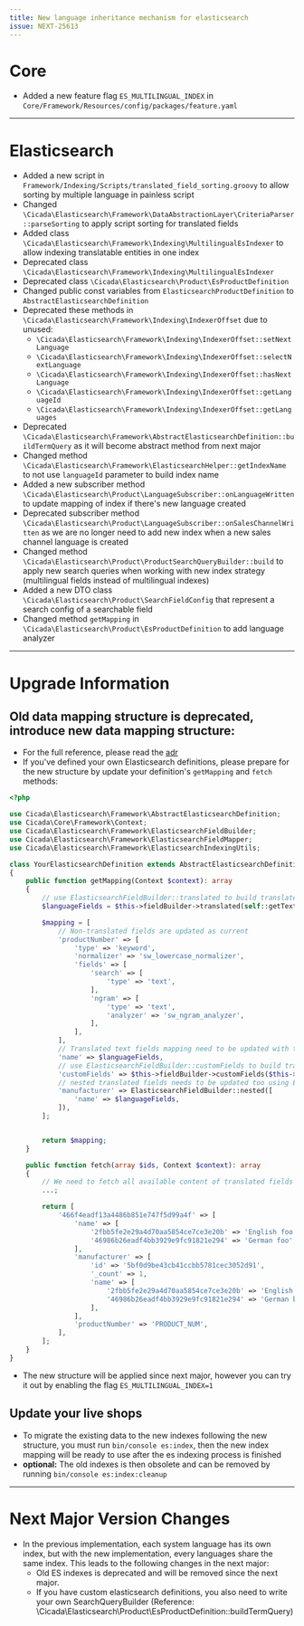 ```yaml
---
title: New language inheritance mechanism for elasticsearch
issue: NEXT-25613
---
```

# Core 
* Added a new feature flag `ES_MULTILINGUAL_INDEX` in `Core/Framework/Resources/config/packages/feature.yaml`
___
# Elasticsearch
* Added a new script in `Framework/Indexing/Scripts/translated_field_sorting.groovy` to allow sorting by multiple language in painless script
* Changed `\Cicada\Elasticsearch\Framework\DataAbstractionLayer\CriteriaParser::parseSorting` to apply script sorting for translated fields
* Added class `\Cicada\Elasticsearch\Framework\Indexing\MultilingualEsIndexer` to allow indexing translatable entities in one index
* Deprecated class `\Cicada\Elasticsearch\Framework\Indexing\MultilingualEsIndexer`
* Deprecated class `\Cicada\Elasticsearch\Product\EsProductDefinition`
* Changed public const variables from `ElasticsearchProductDefinition` to `AbstractElasticsearchDefinition` 
* Deprecated these methods in `\Cicada\Elasticsearch\Framework\Indexing\IndexerOffset` due to unused:
    * `\Cicada\Elasticsearch\Framework\Indexing\IndexerOffset::setNextLanguage`
    * `\Cicada\Elasticsearch\Framework\Indexing\IndexerOffset::selectNextLanguage`
    * `\Cicada\Elasticsearch\Framework\Indexing\IndexerOffset::hasNextLanguage`
    * `\Cicada\Elasticsearch\Framework\Indexing\IndexerOffset::getLanguageId`
    * `\Cicada\Elasticsearch\Framework\Indexing\IndexerOffset::getLanguages`
* Deprecated `\Cicada\Elasticsearch\Framework\AbstractElasticsearchDefinition::buildTermQuery` as it will become abstract method from next major
* Changed method `\Cicada\Elasticsearch\Framework\ElasticsearchHelper::getIndexName` to not use `languageId` parameter to build index name
* Added a new subscriber method `\Cicada\Elasticsearch\Product\LanguageSubscriber::onLanguageWritten` to update mapping of index if there's new language created
* Deprecated subscriber method `\Cicada\Elasticsearch\Product\LanguageSubscriber::onSalesChannelWritten` as we are no longer need to add new index when a new sales channel language is created
* Changed method `\Cicada\Elasticsearch\Product\ProductSearchQueryBuilder::build` to apply new search queries when working with new index strategy (multilingual fields instead of multilingual indexes)
* Added a new DTO class `\Cicada\Elasticsearch\Product\SearchFieldConfig` that represent a search config of a searchable field
* Changed method `getMapping` in `\Cicada\Elasticsearch\Product\EsProductDefinition` to add language analyzer
___
# Upgrade Information

## Old data mapping structure is deprecated, introduce new data mapping structure:

* For the full reference, please read the [adr](../../adr/2023-04-11-new-language-inheritance-mechanism-for-opensearch.md)
* If you've defined your own Elasticsearch definitions, please prepare for the new structure by update your definition's `getMapping` and `fetch` methods:

```php
<?php

use Cicada\Elasticsearch\Framework\AbstractElasticsearchDefinition;
use Cicada\Core\Framework\Context;
use Cicada\Elasticsearch\Framework\ElasticsearchFieldBuilder;
use Cicada\Elasticsearch\Framework\ElasticsearchFieldMapper;
use Cicada\Elasticsearch\Framework\ElasticsearchIndexingUtils;

class YourElasticsearchDefinition extends AbstractElasticsearchDefinition
{
    public function getMapping(Context $context): array
    {
        // use ElasticsearchFieldBuilder::translated to build translated fields mapping
        $languageFields = $this->fieldBuilder->translated(self::getTextFieldConfig());

        $mapping = [
            // Non-translated fields are updated as current
            'productNumber' => [
                'type' => 'keyword',
                'normalizer' => 'sw_lowercase_normalizer',
                'fields' => [
                    'search' => [
                        'type' => 'text',
                    ],
                    'ngram' => [
                        'type' => 'text',
                        'analyzer' => 'sw_ngram_analyzer',
                    ],
                ],
            ],
            // Translated text fields mapping need to be updated with the new structure
            'name' => $languageFields,
            // use ElasticsearchFieldBuilder::customFields to build translated custom fields mapping
            'customFields' => $this->fieldBuilder->customFields($this->getEntityDefinition()->getEntityName(), $context),
            // nested translated fields needs to be updated too using ElasticsearchFieldBuilder::nested
            'manufacturer' => ElasticsearchFieldBuilder::nested([
                'name' => $languageFields,
            ]),
        ];


        return $mapping;
    }

    public function fetch(array $ids, Context $context): array
    {
        // We need to fetch all available content of translated fields in all languages
        ...;

        return [
            '466f4eadf13a4486b851e747f5d99a4f' => [
                'name' => [
                    '2fbb5fe2e29a4d70aa5854ce7ce3e20b' => 'English foo',
                    '46986b26eadf4bb3929e9fc91821e294' => 'German foo',
                ],
                'manufacturer' => [
                    'id' => '5bf0d9be43cb41ccbb5781cec3052d91',
                    '_count' => 1,
                    'name' => [
                        '2fbb5fe2e29a4d70aa5854ce7ce3e20b' => 'English baz',
                        '46986b26eadf4bb3929e9fc91821e294' => 'German baz',
                    ],
                ],
                'productNumber' => 'PRODUCT_NUM',
            ],
        ];
    }
}
```

* The new structure will be applied since next major, however you can try it out by enabling the flag `ES_MULTILINGUAL_INDEX=1`

## Update your live shops

* To migrate the existing data to the new indexes following the  new structure, you must run `bin/console es:index`, then the new index mapping will be ready to use after the es indexing process is finished
* **optional:** The old indexes is then obsolete and can be removed by running `bin/console es:index:cleanup`
___
# Next Major Version Changes

* In the previous implementation, each system language has its own index, but with the new implementation, every languages share the same index. This leads to the following changes in the next major: 
  * Old ES indexes is deprecated and will be removed since the next major. 
  * If you have custom elasticsearch definitions, you also need to write your own SearchQueryBuilder (Reference: \Cicada\Elasticsearch\Product\EsProductDefinition::buildTermQuery)
